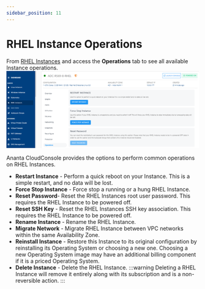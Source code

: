 ```yaml
---
sidebar_position: 11
---
```

# RHEL Instance Operations

From [RHEL Instances](AboutRHELInstances.md) and access the **Operations** tab to see all available Instance operations.
![RHEL Instance Operations](img/Operations1.png)

Ananta CloudConsole provides the options to perform common operations on RHEL Instances.

- **Restart Instance** - Perform a quick reboot on your Instance. This is a simple restart, and no data will be lost.
- **Force Stop Instance** - Force stop a running or a hung RHEL Instance.
- **Reset Password**- Reset the RHEL Instances root user password. This requires the RHEL Instance to be powered off.
- **Reset SSH Key** - Reset the RHEL Instances SSH key association. This requires the RHEL Instance to be powered off.
- **Rename Instance** - Rename the RHEL Instance.
- **Migrate Network** - Migrate RHEL Instance between VPC networks within the same Availability Zone.
- **Reinstall Instance** - Restore this Instance to its original configuration by reinstalling its Operating System or choosing a new one. Choosing a new Operating System image may have an additional billing component if it is a priced Operating System. 
- **Delete Instance** - Delete the RHEL Instance. 
  :::warning
  Deleting a RHEL Instance will remove it entirely along with its subscription and is a non-reversible action.
  :::

